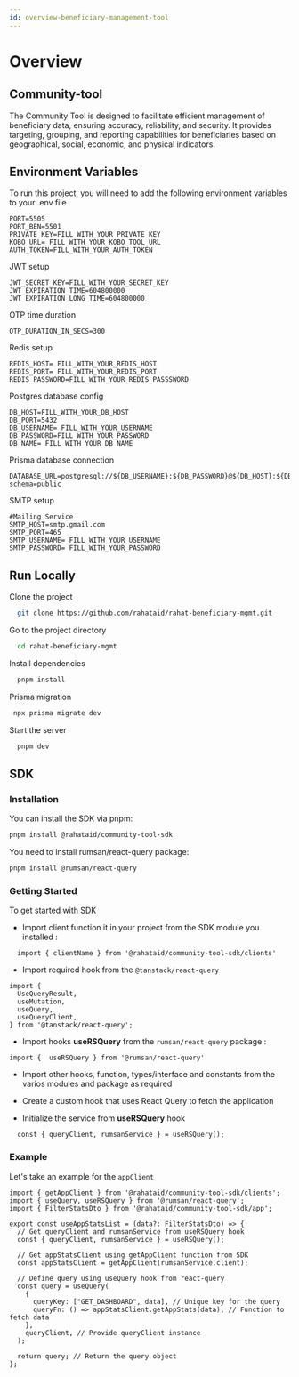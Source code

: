 ```yaml
---
id: overview-beneficiary-management-tool
---
```


# Overview

## Community-tool

The Community Tool is designed to facilitate efficient management of beneficiary data, ensuring accuracy, reliability, and security. It provides targeting, grouping, and reporting capabilities for beneficiaries based on geographical, social, economic, and physical indicators.

## Environment Variables

To run this project, you will need to add the following environment variables to your .env file

```
PORT=5505
PORT_BEN=5501
PRIVATE_KEY=FILL_WITH_YOUR_PRIVATE_KEY
KOBO_URL= FILL_WITH_YOUR_KOBO_TOOL_URL
AUTH_TOKEN=FILL_WITH_YOUR_AUTH_TOKEN
```

JWT setup

```
JWT_SECRET_KEY=FILL_WITH_YOUR_SECRET_KEY
JWT_EXPIRATION_TIME=604800000
JWT_EXPIRATION_LONG_TIME=604800000
```

OTP time duration

```
OTP_DURATION_IN_SECS=300

```

Redis setup

```
REDIS_HOST= FILL_WITH_YOUR_REDIS_HOST
REDIS_PORT= FILL_WITH_YOUR_REDIS_PORT
REDIS_PASSWORD=FILL_WITH_YOUR_REDIS_PASSSWORD
```

Postgres database config

```
DB_HOST=FILL_WITH_YOUR_DB_HOST
DB_PORT=5432
DB_USERNAME= FILL_WITH_YOUR_USERNAME
DB_PASSWORD=FILL_WITH_YOUR_PASSWORD
DB_NAME= FILL_WITH_YOUR_DB_NAME
```

Prisma database connection

```
DATABASE_URL=postgresql://${DB_USERNAME}:${DB_PASSWORD}@${DB_HOST}:${DB_PORT}/${DB_NAME}?schema=public
```

SMTP setup

```
#Mailing Service
SMTP_HOST=smtp.gmail.com
SMTP_PORT=465
SMTP_USERNAME= FILL_WITH_YOUR_USERNAME
SMTP_PASSWORD= FILL_WITH_YOUR_PASSWORD
```

## Run Locally

Clone the project

```bash
  git clone https://github.com/rahataid/rahat-beneficiary-mgmt.git
```

Go to the project directory

```bash
  cd rahat-beneficiary-mgmt
```

Install dependencies

```bash
  pnpm install
```

Prisma migration

```bash
 npx prisma migrate dev
```

Start the server

```bash
  pnpm dev
```

## SDK

### Installation

You can install the SDK via pnpm:

```bash
pnpm install @rahataid/community-tool-sdk
```

You need to install rumsan/react-query package:

```bash
pnpm install @rumsan/react-query
```

### Getting Started

To get started with SDK

- Import client function it in your project from the SDK module you installed :

```
  import { clientName } from '@rahataid/community-tool-sdk/clients'

```

- Import required hook from the `@tanstack/react-query`

```
import {
  UseQueryResult,
  useMutation,
  useQuery,
  useQueryClient,
} from '@tanstack/react-query';
```

- Import hooks **useRSQuery** from the `rumsan/react-query` package :

```
import {  useRSQuery } from '@rumsan/react-query'
```

- Import other hooks, function, types/interface and constants from the varios modules and package as required

- Create a custom hook that uses React Query to fetch the application

- Initialize the service from **useRSQuery** hook

```
  const { queryClient, rumsanService } = useRSQuery();

```

### Example

Let's take an example for the `appClient`

```
import { getAppClient } from '@rahataid/community-tool-sdk/clients';
import { useQuery, useRSQuery } from '@rumsan/react-query';
import { FilterStatsDto } from '@rahataid/community-tool-sdk/app';

export const useAppStatsList = (data?: FilterStatsDto) => {
  // Get queryClient and rumsanService from useRSQuery hook
  const { queryClient, rumsanService } = useRSQuery();

  // Get appStatsClient using getAppClient function from SDK
  const appStatsClient = getAppClient(rumsanService.client);

  // Define query using useQuery hook from react-query
  const query = useQuery(
    {
      queryKey: ["GET_DASHBOARD", data], // Unique key for the query
      queryFn: () => appStatsClient.getAppStats(data), // Function to fetch data
    },
    queryClient, // Provide queryClient instance
  );

  return query; // Return the query object
};

```
